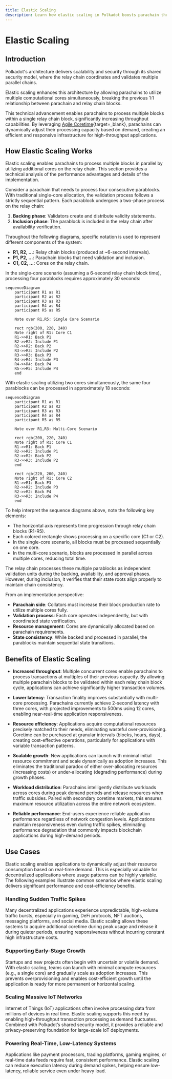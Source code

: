 ```yaml
---
title: Elastic Scaling
description: Learn how elastic scaling in Polkadot boosts parachain throughput, reduces latency, and supports dynamic, cost-efficient resource allocation.
---
```


# Elastic Scaling

## Introduction

Polkadot's architecture delivers scalability and security through its shared security model, where the relay chain coordinates and validates multiple parallel chains. 

Elastic scaling enhances this architecture by allowing parachains to utilize multiple computational cores simultaneously, breaking the previous 1:1 relationship between parachain and relay chain blocks.

This technical advancement enables parachains to process multiple blocks within a single relay chain block, significantly increasing throughput capabilities. By leveraging [Agile Coretime](/polkadot-protocol/architecture/polkadot-chain/agile-coretime){target=\_blank}, parachains can dynamically adjust their processing capacity based on demand, creating an efficient and responsive infrastructure for high-throughput applications.

## How Elastic Scaling Works

Elastic scaling enables parachains to process multiple blocks in parallel by utilizing additional cores on the relay chain. This section provides a technical analysis of the performance advantages and details of the implementation.

Consider a parachain that needs to process four consecutive parablocks. With traditional single-core allocation, the validation process follows a strictly sequential pattern. Each parablock undergoes a two-phase process on the relay chain:

1. **Backing phase**: Validators create and distribute validity statements.
2. **Inclusion phase**: The parablock is included in the relay chain after availability verification.

Throughout the following diagrams, specific notation is used to represent different components of the system:

- **R1, R2, ...**: Relay chain blocks (produced at ~6-second intervals).
- **P1, P2, ...**: Parachain blocks that need validation and inclusion.
- **C1, C2, ...**: Cores on the relay chain.

In the single-core scenario (assuming a 6-second relay chain block time), processing four parablocks requires approximately 30 seconds:

```mermaid
sequenceDiagram
    participant R1 as R1
    participant R2 as R2
    participant R3 as R3
    participant R4 as R4
    participant R5 as R5
    
    Note over R1,R5: Single Core Scenario
    
    rect rgb(200, 220, 240)
    Note right of R1: Core C1
    R1->>R1: Back P1
    R2->>R2: Include P1
    R2->>R2: Back P2
    R3->>R3: Include P2
    R3->>R3: Back P3
    R4->>R4: Include P3
    R4->>R4: Back P4
    R5->>R5: Include P4
    end
```

With elastic scaling utilizing two cores simultaneously, the same four parablocks can be processed in approximately 18 seconds:

```mermaid
sequenceDiagram
    participant R1 as R1
    participant R2 as R2
    participant R3 as R3
    participant R4 as R4
    participant R5 as R5
    
    Note over R1,R3: Multi-Core Scenario
    
    rect rgb(200, 220, 240)
    Note right of R1: Core C1
    R1->>R1: Back P1
    R2->>R2: Include P1
    R2->>R2: Back P2
    R3->>R3: Include P2
    end
    
    rect rgb(220, 200, 240)
    Note right of R1: Core C2
    R1->>R1: Back P3
    R2->>R2: Include P3
    R2->>R2: Back P4
    R3->>R3: Include P4
    end
```

To help interpret the sequence diagrams above, note the following key elements:

- The horizontal axis represents time progression through relay chain blocks (R1-R5).
- Each colored rectangle shows processing on a specific core (C1 or C2).
- In the single-core scenario, all blocks must be processed sequentially on one core.
- In the multi-core scenario, blocks are processed in parallel across multiple cores, reducing total time.

The relay chain processes these multiple parablocks as independent validation units during the backing, availability, and approval phases. However, during inclusion, it verifies that their state roots align properly to maintain chain consistency.

From an implementation perspective:

- **Parachain side**: Collators must increase their block production rate to utilize multiple cores fully.
- **Validation process**: Each core operates independently, but with coordinated state verification.
- **Resource management**: Cores are dynamically allocated based on parachain requirements.
- **State consistency**: While backed and processed in parallel, the parablocks maintain sequential state transitions.

## Benefits of Elastic Scaling

- **Increased throughput**: Multiple concurrent cores enable parachains to process transactions at multiples of their previous capacity. By allowing multiple parachain blocks to be validated within each relay chain block cycle, applications can achieve significantly higher transaction volumes.

- **Lower latency**: Transaction finality improves substantially with multi-core processing. Parachains currently achieve 2-second latency with three cores, with projected improvements to 500ms using 12 cores, enabling near-real-time application responsiveness.

- **Resource efficiency**: Applications acquire computational resources precisely matched to their needs, eliminating wasteful over-provisioning. Coretime can be purchased at granular intervals (blocks, hours, days), creating cost-effective operations, particularly for applications with variable transaction patterns.

- **Scalable growth**: New applications can launch with minimal initial resource commitment and scale dynamically as adoption increases. This eliminates the traditional paradox of either over-allocating resources (increasing costs) or under-allocating (degrading performance) during growth phases.

- **Workload distribution**: Parachains intelligently distribute workloads across cores during peak demand periods and release resources when traffic subsides. Paired with secondary coretime markets, this ensures maximum resource utilization across the entire network ecosystem.

- **Reliable performance**: End-users experience reliable application performance regardless of network congestion levels. Applications maintain responsiveness even during traffic spikes, eliminating performance degradation that commonly impacts blockchain applications during high-demand periods.

## Use Cases

Elastic scaling enables applications to dynamically adjust their resource consumption based on real-time demand. This is especially valuable for decentralized applications where usage patterns can be highly variable. The following examples illustrate common scenarios where elastic scaling delivers significant performance and cost-efficiency benefits.

### Handling Sudden Traffic Spikes

Many decentralized applications experience unpredictable, high-volume traffic bursts, especially in gaming, DeFi protocols, NFT auctions, messaging platforms, and social media. Elastic scaling allows these systems to acquire additional coretime during peak usage and release it during quieter periods, ensuring responsiveness without incurring constant high infrastructure costs.

### Supporting Early-Stage Growth

Startups and new projects often begin with uncertain or volatile demand. With elastic scaling, teams can launch with minimal compute resources (e.g., a single core) and gradually scale as adoption increases. This prevents overprovisioning and enables cost-efficient growth until the application is ready for more permanent or horizontal scaling.

### Scaling Massive IoT Networks

Internet of Things (IoT) applications often involve processing data from millions of devices in real time. Elastic scaling supports this need by enabling high-throughput transaction processing as demand fluctuates. Combined with Polkadot’s shared security model, it provides a reliable and privacy-preserving foundation for large-scale IoT deployments.

### Powering Real-Time, Low-Latency Systems

Applications like payment processors, trading platforms, gaming engines, or real-time data feeds require fast, consistent performance. Elastic scaling can reduce execution latency during demand spikes, helping ensure low-latency, reliable service even under heavy load.